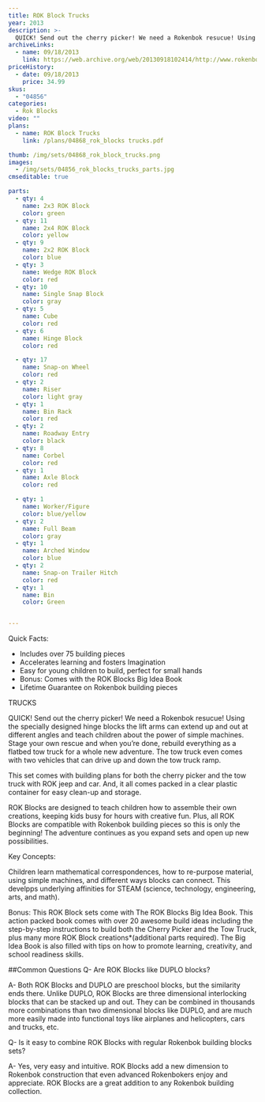 ```yaml
---
title: ROK Block Trucks
year: 2013
description: >-
  QUICK! Send out the cherry picker! We need a Rokenbok resucue! Using the specially designed hinge blocks the lift arms can extend up and out at different angles and teach children about the power of simple machines.  Stage your own rescue and when you’re done, rebuild everything as a flatbed tow truck for a whole new adventure.
archiveLinks:
  - name: 09/18/2013
    link: https://web.archive.org/web/20130918102414/http://www.rokenbok.com/estore/trucks
priceHistory:
  - date: 09/18/2013
    price: 34.99
skus:
  - "04856"
categories: 
  - Rok Blocks
video: ""
plans:
  - name: ROK Block Trucks
    link: /plans/04868_rok_blocks trucks.pdf

thumb: /img/sets/04868_rok_block_trucks.png
images:
  - /img/sets/04856_rok_blocks_trucks_parts.jpg
cmseditable: true

parts:
  - qty: 4
    name: 2x3 ROK Block
    color: green
  - qty: 11
    name: 2x4 ROK Block
    color: yellow
  - qty: 9
    name: 2x2 ROK Block
    color: blue
  - qty: 3
    name: Wedge ROK Block
    color: red
  - qty: 10
    name: Single Snap Block
    color: gray
  - qty: 5
    name: Cube
    color: red
  - qty: 6
    name: Hinge Block
    color: red

  - qty: 17
    name: Snap-on Wheel
    color: red
  - qty: 2
    name: Riser
    color: light gray
  - qty: 1
    name: Bin Rack
    color: red
  - qty: 2
    name: Roadway Entry
    color: black
  - qty: 8
    name: Corbel
    color: red
  - qty: 1
    name: Axle Block
    color: red

  - qty: 1
    name: Worker/Figure
    color: blue/yellow
  - qty: 2
    name: Full Beam
    color: gray
  - qty: 1
    name: Arched Window
    color: blue
  - qty: 2
    name: Snap-on Trailer Hitch
    color: red
  - qty: 1
    name: Bin
    color: Green


---
```

Quick Facts:
  - Includes over 75 building pieces
  - Accelerates learning and fosters Imagination
  - Easy for young children to build, perfect for small hands
  - Bonus: Comes with the ROK Blocks Big Idea Book
  - Lifetime Guarantee on Rokenbok building pieces

TRUCKS

QUICK! Send out the cherry picker! We need a Rokenbok resucue! Using the specially designed hinge blocks the lift arms can extend up and out at different angles and teach children about the power of simple machines.  Stage your own rescue and when you’re done, rebuild everything as a flatbed tow truck for a whole new adventure. The tow truck even comes with two  vehicles that can drive up and down the tow truck ramp.

This set comes with building plans for both the cherry picker and the tow truck with ROK jeep and car. And, it all comes packed in a clear plastic container for easy clean-up and storage.

ROK Blocks are designed to teach children how to assemble their own creations, keeping kids busy for hours with creative fun. Plus, all ROK Blocks are compatible with Rokenbok building pieces so this is only the beginning! The adventure continues as you expand sets and open up new possibilities.

Key Concepts:

Children learn mathematical correspondences, how to re-purpose material, using simple machines, and different ways blocks can connect.  This develpps underlying affinities for STEAM (science, technology, engineering, arts, and math).

Bonus:  This ROK Block sets come with The ROK Blocks Big Idea Book. This action packed book comes with over 20 awesome build ideas including the step-by-step instructions to build both the Cherry Picker and the Tow Truck, plus many more ROK Block creations*(additional parts required).  The Big Idea Book is also filled with tips on how to promote learning, creativity, and school readiness skills.

##Common Questions
Q- Are ROK Blocks like DUPLO blocks?

A- Both ROK Blocks and DUPLO are preschool blocks, but the similarity ends there. Unlike DUPLO, ROK Blocks are three dimensional interlocking blocks that can be stacked up and out. They can be combined in thousands more combinations than two dimensional blocks like DUPLO, and are much more easily made into functional toys like airplanes and helicopters, cars and trucks, etc.

Q- Is it easy to combine ROK Blocks with regular Rokenbok building blocks sets?

A- Yes, very easy and intuitive. ROK Blocks add a new dimension to Rokenbok construction that even advanced Rokenbokers enjoy and appreciate. ROK Blocks are a great addition to any Rokenbok building collection.
